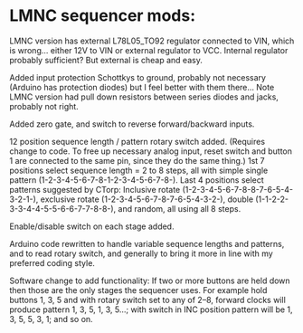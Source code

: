 # LMNC sequencer mods:

LMNC version has external L78L05_TO92 regulator connected to VIN, which is wrong… either 12V to VIN or external regulator to VCC. Internal regulator probably sufficient? But external is cheap and easy.

Added input protection Schottkys to ground, probably not necessary (Arduino has protection diodes) but I feel better with them there… Note LMNC version had pull down resistors between series diodes and jacks, probably not right.

Added zero gate, and switch to reverse forward/backward inputs.

12 position sequence length / pattern rotary switch added. (Requires change to code. To free up necessary analog input, reset switch and button 1 are connected to the same pin, since they do the same thing.) 1st 7 positions select sequence length = 2 to 8 steps, all with simple single pattern (1-2-3-4-5-6-7-8-1-2-3-4-5-6-7-8-). Last 4 positions select patterns suggested by CTorp: Inclusive rotate (1-2-3-4-5-6-7-8-8-7-6-5-4-3-2-1-), exclusive rotate (1-2-3-4-5-6-7-8-7-6-5-4-3-2-), double (1-1-2-2-3-3-4-4-5-5-6-6-7-7-8-8-), and random, all using all 8 steps.

Enable/disable switch on each stage added.

Arduino code rewritten to handle variable sequence lengths and patterns, and to read rotary switch, and generally to bring it more in line with my preferred coding style.

Software change to add functionality: If two or more buttons are held down then those are the only stages the sequencer uses. For example hold buttons 1, 3, 5 and with rotary switch set to any of 2–8, forward clocks will produce pattern 1, 3, 5, 1, 3, 5...; with switch in INC position pattern will be 1, 3, 5, 5, 3, 1; and so on.
